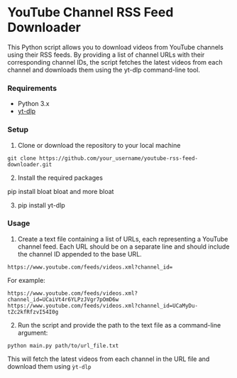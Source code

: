# YouTube Channel RSS Feed Downloader

This Python script allows you to download videos from YouTube channels using their RSS feeds. By providing a list of channel URLs with their corresponding channel IDs, the script fetches the latest videos from each channel and downloads them using the yt-dlp command-line tool.

### Requirements

- Python 3.x
- [yt-dlp](https://github.com/yt-dlp/yt-dlp)

### Setup

1. Clone or download the repository to your local machine

`git clone https://github.com/your_username/youtube-rss-feed-downloader.git`

2. Install the required packages

pip install bloat bloat and more bloat

3. pip install yt-dlp

### Usage

1. Create a text file containing a list of URLs, each representing a YouTube channel feed. Each URL should be on a separate line and should include the channel ID appended to the base URL.

`https://www.youtube.com/feeds/videos.xml?channel_id=`

For example:

```
https://www.youtube.com/feeds/videos.xml?channel_id=UCaiVt4r6YLPzJVgr7pOmD6w
https://www.youtube.com/feeds/videos.xml?channel_id=UCaMyDu-tZc2kfRfzvI54I0g
```

2. Run the script and provide the path to the text file as a command-line argument:

`python main.py path/to/url_file.txt`

This will fetch the latest videos from each channel in the URL file and download them using `ỳt-dlp`
